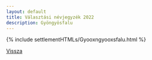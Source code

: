 ```yaml
---
layout: default
title: Választási névjegyzék 2022
description: Gyöngyösfalu
---
```


{% include settlementHTMLs/Gyooxngyooxsfalu.html %}

[Vissza](./)
